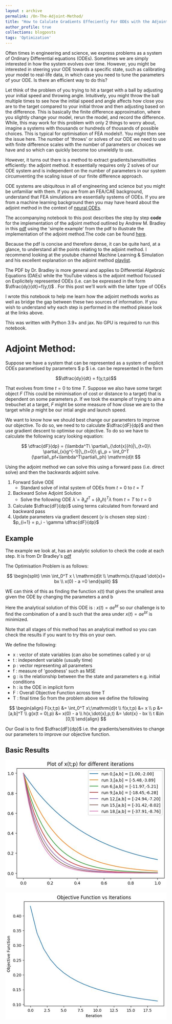 ```yaml
---
layout : archive
permalink: /On-The-Adjoint-Method/
title: "How to Calulate Gradients Effeciently For ODEs with the Adjoint Method"
author_profile: true
collections: blogposts
tags: 'Optimization'
---
```

Often times in engineering and science, we express problems as a system of Ordinary Differential equations (ODEs). Sometimes we are simply interested in how the system evolves over time. However, you might be interested in steering your ODE towards a specific state, such as calibrating your model to real-life data, in which case you need to tune the parameters of your ODE. Is there an efficient way to do this? 

Let think of the problem of you trying to hit a target with a ball by adjusting your initial speed and throwing angle. Intuitively, you might throw the ball multiple times to see how the initial speed and angle affects how close you are to the target compared to your initial throw and then adjusting based on the difference. This is basically the finite difference approximation, where you slightly change your model, rerun the model, and record the difference. While, this may work for this problem with only 2 things to worry about, imagine a systems with thousands or hundreds of thousands of possible choices. This is typical for optimisation of FEA models!!. You might then see the issue here. The number of 'throws' or solves of our ODE we need to use with finite difference scales with the number of parameters or choices we have and so which can quickly become too unwieldly to use. 

However, it turns out there is a method to extract gradients/sensitivities efficiently: the adjoint method. It essentially requires only 2 solves of our ODE system and is independent on the number of parameters in our system circumventing the scaling issue of our finite difference approach.

ODE systems are ubiquitous in all of engineering and science but you might be unfamiliar with them. If you are from an FEA/CAE background, understand that FEA simulations are essentially systems of ODEs. If you are from a machine learning background then you may have heard about the adjoint method in the context of [neural ODEs](https://arxiv.org/abs/1806.07366).

The accompanying notebook to this post describes the step by step **code** for the implementation of the adjoint method outlined by Andrew M. Bradley in this [pdf](https://cs.stanford.edu/~ambrad/adjoint_tutorial.pdf) using the 'simple example' from the pdf to illustrate the implementation of the adjoint method.The code can be found [here](https://github.com/JohnCSu/Adjoint_Method_Tutorial/tree/main).

Because the pdf is concise and therefore dense, it can be quite hard, at a glance, to understand all the points relating to the adjoint method. I recommend looking at the youtube channel Machine Learning & Simulation and his excellent explanation on the adjoint method [playlist](https://www.youtube.com/playlist?list=PLISXH-iEM4Jk27AmSvISooRRKH4WtlWKP). 

The PDF by Dr. Bradley is more general and applies to Differential Algebraic Equations (DAEs) while the YouTube videos is the adjoint method focused on Explicitely represented ODEs (i.e. can be expressed in the form $\dfrac{dy}{dt}=f(y,t)$ . For this post we'll work with the latter type of ODEs

I wrote this notebook to help me learn how the adjoint methods works as well as bridge the gap between these two sources of information. If you wish to understand why each step is performed in the method please look at the links above.

This was written with Python 3.9+ and jax. No GPU is required to run this notebook. 

# Adjoint Method:

Suppose we have a system that can be represented as a system of explicit ODEs parametised by parameters $ p $ i.e. can be represented in the form

$$\dfrac{dy}{dt} = f(y,t;p)$$

That evolves from time $t=0$ to time $T$. Suppose we also have some target object $F$ (This could be minimisation of cost or distance to a target) that is dependent on some parameters $p$. If we took the example of trying to aim a trebuchet at a target, $F$ might be some measure of how close we are to the target while $p$ might be our intial angle and launch speed.
 
 We want to know how we should best change our parameters to improve our objective. To do so, we need to to calculate $\dfrac{dF}{dp}$ and then use gradient descent to optimise our objective. To do so we have to calculate the following scary looking equation:
 
$$
\dfrac{dF}{dp} = (\lambda^T\ \partial\_{\dot{x}}h)|\_{t=0}\ \partial_{x}g^{-1}|\_{t=0}\ g\_p + \int_0^T (\partial\_pf+\lambda^T\partial\_ph) \mathrm{d}t
$$

Using the adjoint method we can solve this using a forward pass (i.e. direct solve) and then the backwards adjoint solve.

1. Forward Solve ODE 
    - Standard solve of inital system of ODEs from $t=0$ to $t=T$ 
2. Backward Solve Adjoint Solution
    - Solve the following ODE $\dot{\lambda} = \partial_xf^T + (\partial_xh)^T\lambda$ from $t=T$ to $t=0$ 
3. Calculate $\dfrac{dF}{dp}$ using terms calculated from forward and backward pass
4. Update parameters via gradient descent ($\gamma$ is chosen step size) : $p_{i+1} = p_i - \gamma \dfrac{dF}{dp}$

## Example

The example we look at, has an analytic solution to check the code at each step. It is from Dr Bradley's [pdf](https://cs.stanford.edu/~ambrad/adjoint_tutorial.pdf)

The Optimisation Problem is as follows:

$$
\begin{split}
\min \int_0^T x \ \mathrm{d}t \\
\mathrm{s.t}\quad \dot{x}= bx \\
x(0) - a =0
\end{split}
$$

WE can think of this as finding the function x(t) that gives the smallest area given the ODE by changing the parameters a and b

Here the analytical solution of this ODE is : $x(t) = ae^{bt}$ so our challenge is to find the combination of a and b such that the area under  $x(t) = ae^{bt}$ is minimized.

Note that all stages of this method has an analytical method so you can check the results if you want to try this on your own.

We define the following:
- x : vector of state variables (can also be sometimes called y or u)
- t : independent variable (usually time) 
- p : vector representing all parameters
- f : measure of 'goodness' such as MSE
- g : is the relationship between the the state and parameters e.g. initial conditions
- h : is the ODE in implicit form
- F : Overall Objective Function across time T 
- T : final time
So from the problem above we define the following

$$
\begin{align}
F(x,t;p) &= \int_0^T x\;\mathrm{d}t \\
f(x,t;p) &= x \\
p &= [a,b]^T \\
g(x(t = 0),p) &= x(0) - a \\
h(x,\dot{x},p,t) &= \dot{x} - bx \\
t &\in [0,1]
\end{align}
$$

Our Goal is to find $\dfrac{dF}{dp}$ i.e. the gradients/sensitivies to change our parameters to improve our objective function. 

## Basic Results

![Alt text](/images/2024-03-05-Adjoint-Method/xatdifferentiterations.JPG)

![Alt text](/images/2024-03-05-Adjoint-Method/ObjvsIter.JPG)
